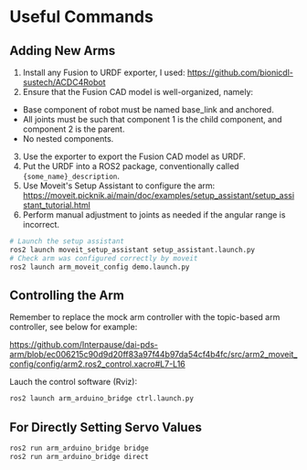 # Useful Commands

## Adding New Arms

1. Install any Fusion to URDF exporter, I used: <https://github.com/bionicdl-sustech/ACDC4Robot>
2. Ensure that the Fusion CAD model is well-organized, namely:
  - Base component of robot must be named base_link and anchored.
  - All joints must be such that component 1 is the child component, and component 2 is the parent.
  - No nested components.
3. Use the exporter to export the Fusion CAD model as URDF.
4. Put the URDF into a ROS2 package, conventionally called `{some_name}_description`.
5. Use Moveit's Setup Assistant to configure the arm: <https://moveit.picknik.ai/main/doc/examples/setup_assistant/setup_assistant_tutorial.html>
6. Perform manual adjustment to joints as needed if the angular range is incorrect.

```sh
# Launch the setup assistant
ros2 launch moveit_setup_assistant setup_assistant.launch.py
# Check arm was configured correctly by moveit
ros2 launch arm_moveit_config demo.launch.py
```

## Controlling the Arm

Remember to replace the mock arm controller with the topic-based arm controller, see below for example:

<https://github.com/Interpause/dai-pds-arm/blob/ec006215c90d9d20ff83a97f44b97da54cf4b4fc/src/arm2_moveit_config/config/arm2.ros2_control.xacro#L7-L16>

Lauch the control software (Rviz):

```sh
ros2 launch arm_arduino_bridge ctrl.launch.py
```

## For Directly Setting Servo Values

```sh
ros2 run arm_arduino_bridge bridge
ros2 run arm_arduino_bridge direct
```
